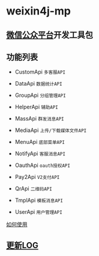 weixin4j-mp
===========

[微信公众平台](http://mp.weixin.qq.com/wiki)开发工具包
----------------------------------------------------

功能列表
-------

  * CustomApi `多客服API`

  * DataApi `数据统计API`

  * GroupApi `分组管理API`

  * HelperApi `辅助API`

  * MassApi `群发消息API`

  * MediaApi `上传/下载媒体文件API`

  * MenuApi `底部菜单API`

  * NotifyApi `客服消息API`

  * OauthApi `oauth授权API`

  * Pay2Api `V2支付API`

  * QrApi `二维码API`

  * TmplApi `模板消息API`

  * UserApi `用户管理API`

[如何使用](https://github.com/foxinmy/weixin4j/wiki/%E5%A6%82%E4%BD%95%E4%BD%BF%E7%94%A8SDK)

[更新LOG](./CHANGE.md)
----------------------